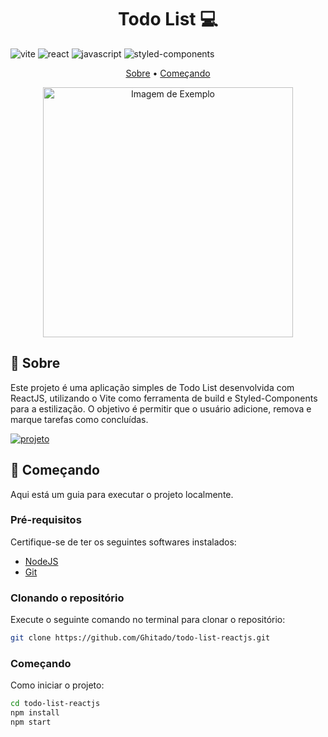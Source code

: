 [JAVASCRIPT__BADGE]: https://img.shields.io/badge/Javascript-000?style=for-the-badge&logo=javascript
[REACT__BADGE]: https://img.shields.io/badge/React-005CFE?style=for-the-badge&logo=react
[STYLED_COMPONENTS__BADGE]: https://img.shields.io/badge/styled--components-DB7093?style=for-the-badge&logo=styled-components&logoColor=white
[VITE__BADGE]: https://img.shields.io/badge/vite-%23646CFF.svg?style=for-the-badge&logo=vite&logoColor=white
[PROJECT__BADGE]: https://img.shields.io/badge/📱Visite_este_projeto-000?style=for-the-badge&logo=project
[PROJECT__URL]: https://todo-list-reactjs-teal.vercel.app

<h1 align="center" style="font-weight: bold;">Todo List 💻</h1>

![vite][VITE__BADGE]
![react][REACT__BADGE]
![javascript][JAVASCRIPT__BADGE]
![styled-components][STYLED_COMPONENTS__BADGE]

<p align="center">
 <a href="#sobre">Sobre</a> • 
 <a href="#começando">Começando</a> 
</p>

<p align="center">
    <img src="./.github/example.png" alt="Imagem de Exemplo" width="400px">
</p>

## 📌 Sobre

Este projeto é uma aplicação simples de Todo List desenvolvida com ReactJS, utilizando o Vite como ferramenta de build e Styled-Components para a estilização. O objetivo é permitir que o usuário adicione, remova e marque tarefas como concluídas.

[![projeto][PROJECT__BADGE]][PROJECT__URL]

## 🚀 Começando

Aqui está um guia para executar o projeto localmente.

### Pré-requisitos

Certifique-se de ter os seguintes softwares instalados:

- [NodeJS](https://nodejs.org/)
- [Git](https://git-scm.com/)

### Clonando o repositório

Execute o seguinte comando no terminal para clonar o repositório:

```bash
git clone https://github.com/Ghitado/todo-list-reactjs.git
```

<h3>Começando</h3>

Como iniciar o projeto:

```bash
cd todo-list-reactjs
npm install
npm start
```


